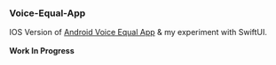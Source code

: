 ### Voice-Equal-App

IOS Version of [Android Voice Equal App](https://github.com/djain2405/Voice-Equal-App) & my experiment with SwiftUI.
<br><br>
**Work In Progress**
